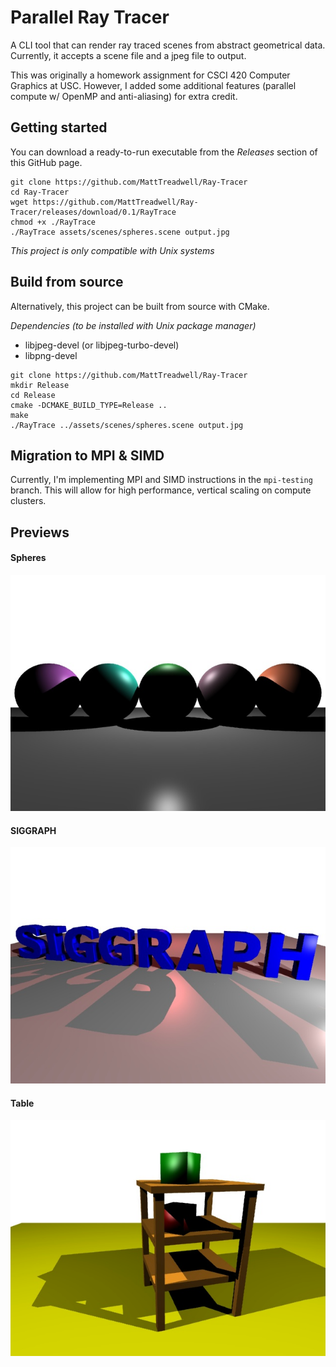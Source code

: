 # Parallel Ray Tracer

A CLI tool that can render ray traced scenes from abstract geometrical data.
Currently, it accepts a scene file and a jpeg file to output.


This was originally a homework assignment for CSCI 420 Computer Graphics at USC.
However, I added some additional features (parallel compute w/ OpenMP and anti-aliasing) for extra credit.

## Getting started

You can download a ready-to-run executable from the *Releases* section of this GitHub page.

```
git clone https://github.com/MattTreadwell/Ray-Tracer
cd Ray-Tracer
wget https://github.com/MattTreadwell/Ray-Tracer/releases/download/0.1/RayTrace
chmod +x ./RayTrace
./RayTrace assets/scenes/spheres.scene output.jpg
```

*This project is only compatible with Unix systems*

## Build from source

Alternatively, this project can be built from source with CMake.

*Dependencies (to be installed with Unix package manager)*

* libjpeg-devel (or libjpeg-turbo-devel)
* libpng-devel


```
git clone https://github.com/MattTreadwell/Ray-Tracer
mkdir Release
cd Release
cmake -DCMAKE_BUILD_TYPE=Release ..
make
./RayTrace ../assets/scenes/spheres.scene output.jpg
```

## Migration to MPI & SIMD

Currently, I'm implementing MPI and SIMD instructions in the `mpi-testing` branch.
This will allow for high performance, vertical scaling on compute clusters.

## Previews

#### Spheres
![Spheres](assets/previews/spheres.jpg)

#### SIGGRAPH
![SIGGRAPH](assets/previews/SIGGRAPH.jpg)

#### Table
![Table](assets/previews/table.jpg)





